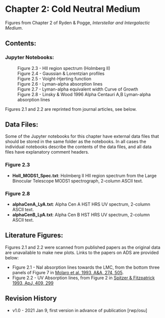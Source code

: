 # Chapter 2: Cold Neutral Medium

Figures from Chapter 2 of Ryden & Pogge, *Interstellar and Intergalactic Medium*.

## Contents:

### Jupyter Notebooks:
<dl>
  <dd>Figure 2.3 - HII region spectrum (Holmberg II)
  <dd>Figure 2.4 - Gaussian & Lorentzian profiles
  <dd>Figure 2.5 - Voight-Hjerting function
  <dd>Figure 2.6 - Lyman-alpha absorption lines
  <dd>Figure 2.7 - Lyman-alpha equivalent width Curve of Growth
  <dd>Figure 2.8 - Linsky & Wood 1996 Alpha Centauri A,B Lyman-alpha absorption lines
</dl>
Figures 2.1 and 2.2 are reprinted from journal articles, see below.

## Data Files:

Some of the Jupyter notebooks for this chapter have external data files that should be stored in the same
folder as the notebooks.  In all cases the individual notebooks describe the contents of the data files, 
and all data files have explanatory comment headers.

### Figure 2.3
 * **HoII_MODS1_Spec.txt**: Holmberg II HII region spectrum from the Large Binocular Telescope MODS1 spectrograph, 2-column ASCII text.
 
### Figure 2.8
 * **alphaCenA_LyA.txt**: Alpha Cen A HST HRS UV spectrum, 2-column ASCII text.
 * **alphaCenB_LyA.txt**: Alpha Cen B HST HRS UV spectrum, 2-column ASCII text.
 
## Literature Figures:

Figures 2.1 and 2.2 were scanned from published papers as the original data are unavailable to make new plots. Links to the papers on ADS are provided below:
 * Figure 2.1 - NaI absorption lines towards the LMC, from the bottom three panels of Figure 7 in [Molaro et al. 1993, A&A, 274, 505](http://ui.adsabs.harvard.edu/abs/1993A%26A...274..505M).
 * Figure 2.2 - UV Absorption lines, from Figure 2 in [Spitzer & Fitzpatrick 1993, ApJ, 409, 299](http://ui.adsabs.harvard.edu/abs/1993ApJ...409..299S)
 
## Revision History

 * v1.0 - 2021 Jan 9, first version in advance of publication [rwp/osu]
